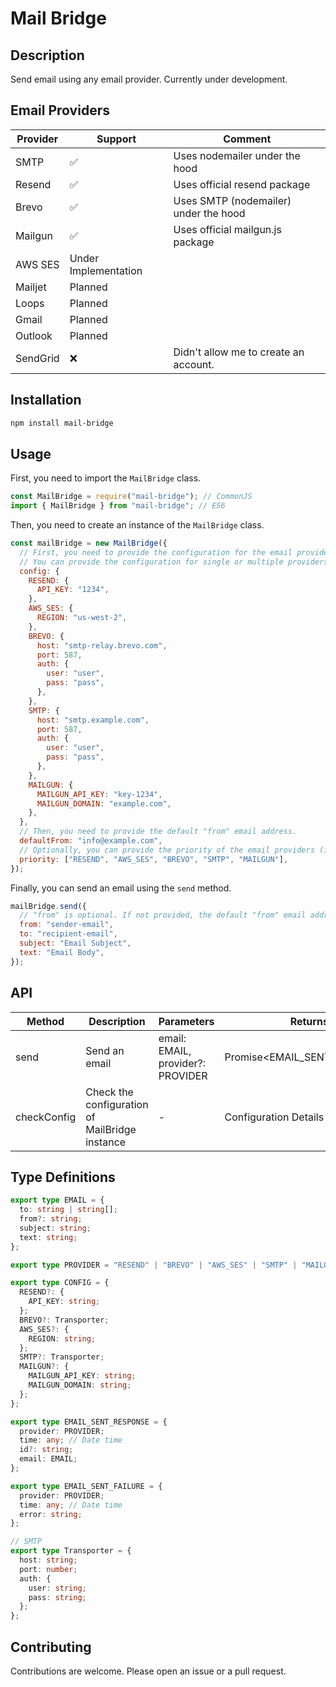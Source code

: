 # Mail Bridge

## Description

Send email using any email provider.
Currently under development.

## Email Providers

| Provider | Support              | Comment                               |
| -------- | -------------------- | ------------------------------------- |
| SMTP     | ✅                   | Uses nodemailer under the hood        |
| Resend   | ✅                   | Uses official resend package          |
| Brevo    | ✅                   | Uses SMTP (nodemailer) under the hood |
| Mailgun  | ✅                   | Uses official mailgun.js package      |
| AWS SES  | Under Implementation |                                       |
| Mailjet  | Planned              |                                       |
| Loops    | Planned              |                                       |
| Gmail    | Planned              |                                       |
| Outlook  | Planned              |                                       |
| SendGrid | ❌                   | Didn't allow me to create an account. |

## Installation

```bash
npm install mail-bridge
```

## Usage

First, you need to import the `MailBridge` class.

```javascript
const MailBridge = require("mail-bridge"); // CommonJS
import { MailBridge } from "mail-bridge"; // ES6
```

Then, you need to create an instance of the `MailBridge` class.

```javascript
const mailBridge = new MailBridge({
  // First, you need to provide the configuration for the email providers.
  // You can provide the configuration for single or multiple providers.
  config: {
    RESEND: {
      API_KEY: "1234",
    },
    AWS_SES: {
      REGION: "us-west-2",
    },
    BREVO: {
      host: "smtp-relay.brevo.com",
      port: 587,
      auth: {
        user: "user",
        pass: "pass",
      },
    },
    SMTP: {
      host: "smtp.example.com",
      port: 587,
      auth: {
        user: "user",
        pass: "pass",
      },
    },
    MAILGUN: {
      MAILGUN_API_KEY: "key-1234",
      MAILGUN_DOMAIN: "example.com",
    },
  },
  // Then, you need to provide the default "from" email address.
  defaultFrom: "info@example.com",
  // Optionally, you can provide the priority of the email providers (if you have configures multiple providers).
  priority: ["RESEND", "AWS_SES", "BREVO", "SMTP", "MAILGUN"],
});
```

Finally, you can send an email using the `send` method.

```javascript
mailBridge.send({
  // "from" is optional. If not provided, the default "from" email address will be used.
  from: "sender-email",
  to: "recipient-email",
  subject: "Email Subject",
  text: "Email Body",
});
```

## API

| Method      | Description                                    | Parameters                        | Returns                      |
| ----------- | ---------------------------------------------- | --------------------------------- | ---------------------------- |
| send        | Send an email                                  | email: EMAIL, provider?: PROVIDER | Promise<EMAIL_SENT_RESPONSE> |
| checkConfig | Check the configuration of MailBridge instance | -                                 | Configuration Details        |

## Type Definitions

```typescript
export type EMAIL = {
  to: string | string[];
  from?: string;
  subject: string;
  text: string;
};

export type PROVIDER = "RESEND" | "BREVO" | "AWS_SES" | "SMTP" | "MAILGUN";

export type CONFIG = {
  RESEND?: {
    API_KEY: string;
  };
  BREVO?: Transporter;
  AWS_SES?: {
    REGION: string;
  };
  SMTP?: Transporter;
  MAILGUN?: {
    MAILGUN_API_KEY: string;
    MAILGUN_DOMAIN: string;
  };
};

export type EMAIL_SENT_RESPONSE = {
  provider: PROVIDER;
  time: any; // Date time
  id?: string;
  email: EMAIL;
};

export type EMAIL_SENT_FAILURE = {
  provider: PROVIDER;
  time: any; // Date time
  error: string;
};

// SMTP
export type Transporter = {
  host: string;
  port: number;
  auth: {
    user: string;
    pass: string;
  };
};
```

## Contributing

Contributions are welcome. Please open an issue or a pull request.
